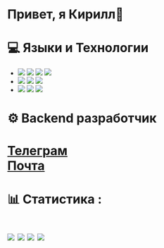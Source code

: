 <h1>Привет, я Кирилл👋</h1>

 <h1>💻 Языки и Технологии</h1>
 
- <img src="https://skillicons.dev/icons?i=python">
  <img src="https://skillicons.dev/icons?i=flask">
  <img src="https://skillicons.dev/icons?i=fastapi">
  <img src="https://skillicons.dev/icons?i=django">
  
- <img src="https://skillicons.dev/icons?i=html">
  <img src="https://skillicons.dev/icons?i=css">
  <img src="https://skillicons.dev/icons?i=js">
  
- <img src="https://skillicons.dev/icons?i=postgres">
  <img src="https://skillicons.dev/icons?i=mysql">
  <img src="https://skillicons.dev/icons?i=sqlite">


<h1>⚙️ Backend разработчик<h1>
<a href="https://t.me/nkirill_tg">Телеграм</a><br>
<a href="mailto:n17k17@yandex.ru">Почта</a>

<h1>📊 Статистика :<h1>
<img src="https://github-profile-summary-cards.vercel.app/api/cards/profile-details?username=KrakenN7&theme=dark">
<img src="https://github-profile-summary-cards.vercel.app/api/cards/most-commit-language?username=KrakenN7&theme=dark">
<img src="https://github-profile-summary-cards.vercel.app/api/cards/repos-per-language?username=KrakenN7&theme=dark">
<img src="https://github-profile-summary-cards.vercel.app/api/cards/stats?username=KrakenN7&theme=dark">

